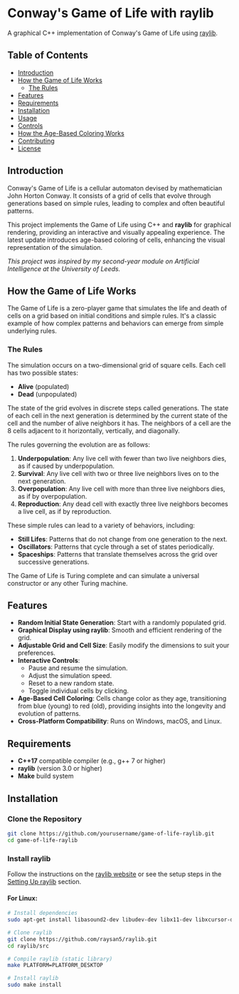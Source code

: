 # Conway's Game of Life with raylib

A graphical C++ implementation of Conway's Game of Life using [raylib](https://www.raylib.com/).

## Table of Contents

- [Introduction](#introduction)
- [How the Game of Life Works](#how-the-game-of-life-works)
  - [The Rules](#the-rules)
- [Features](#features)
- [Requirements](#requirements)
- [Installation](#installation)
- [Usage](#usage)
- [Controls](#controls)
- [How the Age-Based Coloring Works](#how-the-age-based-coloring-works)
- [Contributing](#contributing)
- [License](#license)

## Introduction

Conway's Game of Life is a cellular automaton devised by mathematician John Horton Conway. It consists of a grid of cells that evolve through generations based on simple rules, leading to complex and often beautiful patterns.

This project implements the Game of Life using C++ and **raylib** for graphical rendering, providing an interactive and visually appealing experience. The latest update introduces age-based coloring of cells, enhancing the visual representation of the simulation.

_This project was inspired by my second-year module on Artificial Intelligence at the University of Leeds._

## How the Game of Life Works

The Game of Life is a zero-player game that simulates the life and death of cells on a grid based on initial conditions and simple rules. It's a classic example of how complex patterns and behaviors can emerge from simple underlying rules.

### The Rules

The simulation occurs on a two-dimensional grid of square cells. Each cell has two possible states:

- **Alive** (populated)
- **Dead** (unpopulated)

The state of the grid evolves in discrete steps called generations. The state of each cell in the next generation is determined by the current state of the cell and the number of alive neighbors it has. The neighbors of a cell are the 8 cells adjacent to it horizontally, vertically, and diagonally.

The rules governing the evolution are as follows:

1. **Underpopulation**: Any live cell with fewer than two live neighbors dies, as if caused by underpopulation.
2. **Survival**: Any live cell with two or three live neighbors lives on to the next generation.
3. **Overpopulation**: Any live cell with more than three live neighbors dies, as if by overpopulation.
4. **Reproduction**: Any dead cell with exactly three live neighbors becomes a live cell, as if by reproduction.

These simple rules can lead to a variety of behaviors, including:

- **Still Lifes**: Patterns that do not change from one generation to the next.
- **Oscillators**: Patterns that cycle through a set of states periodically.
- **Spaceships**: Patterns that translate themselves across the grid over successive generations.

The Game of Life is Turing complete and can simulate a universal constructor or any other Turing machine.

## Features

- **Random Initial State Generation**: Start with a randomly populated grid.
- **Graphical Display using raylib**: Smooth and efficient rendering of the grid.
- **Adjustable Grid and Cell Size**: Easily modify the dimensions to suit your preferences.
- **Interactive Controls**:
  - Pause and resume the simulation.
  - Adjust the simulation speed.
  - Reset to a new random state.
  - Toggle individual cells by clicking.
- **Age-Based Cell Coloring**: Cells change color as they age, transitioning from blue (young) to red (old), providing insights into the longevity and evolution of patterns.
- **Cross-Platform Compatibility**: Runs on Windows, macOS, and Linux.

## Requirements

- **C++17** compatible compiler (e.g., g++ 7 or higher)
- **raylib** (version 3.0 or higher)
- **Make** build system

## Installation

### Clone the Repository

```bash
git clone https://github.com/yourusername/game-of-life-raylib.git
cd game-of-life-raylib
```

### Install raylib

Follow the instructions on the [raylib website](https://www.raylib.com/) or see the setup steps in the [Setting Up raylib](#2-setting-up-raylib) section.

#### For Linux:

```bash
# Install dependencies
sudo apt-get install libasound2-dev libudev-dev libx11-dev libxcursor-dev libxrandr-dev libxi-dev libgl1-mesa-dev

# Clone raylib
git clone https://github.com/raysan5/raylib.git
cd raylib/src

# Compile raylib (static library)
make PLATFORM=PLATFORM_DESKTOP

# Install raylib
sudo make install
